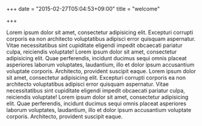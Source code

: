 +++
date = "2015-02-27T05:04:53+09:00"
title = "welcome"

+++

Lorem ipsum dolor sit amet, consectetur adipisicing elit. Excepturi corrupti corporis ea non architecto voluptatibus adipisci error quisquam aspernatur. Vitae necessitatibus sint cupiditate eligendi impedit obcaecati pariatur culpa, reiciendis voluptate! Lorem ipsum dolor sit amet, consectetur adipisicing elit. Quae perferendis, incidunt ducimus sequi omnis placeat asperiores laborum voluptates, laudantium, illo et dolor ipsum accusantium voluptate corporis. Architecto, provident suscipit eaque. Lorem ipsum dolor sit amet, consectetur adipisicing elit. Excepturi corrupti corporis ea non architecto voluptatibus adipisci error quisquam aspernatur. Vitae necessitatibus sint cupiditate eligendi impedit obcaecati pariatur culpa, reiciendis voluptate! Lorem ipsum dolor sit amet, consectetur adipisicing elit. Quae perferendis, incidunt ducimus sequi omnis placeat asperiores laborum voluptates, laudantium, illo et dolor ipsum accusantium voluptate corporis. Architecto, provident suscipit eaque.